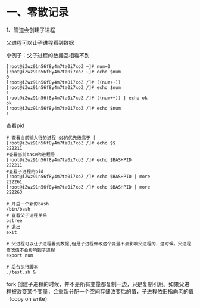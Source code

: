 # 一、零散记录

1、管道会创建子进程

父进程可以让子进程看到数据



小例子：父子进程的数据互相看不到

```shell
[root@iZwz91n56f8y4m7ta0i7xoZ ~]# num=0
[root@iZwz91n56f8y4m7ta0i7xoZ ~]# echo $num
0
[root@iZwz91n56f8y4m7ta0i7xoZ /]# ((num++))
[root@iZwz91n56f8y4m7ta0i7xoZ /]# echo $num
1
[root@iZwz91n56f8y4m7ta0i7xoZ /]# ((num++)) | echo ok
ok
[root@iZwz91n56f8y4m7ta0i7xoZ /]# echo $num
1

```

查看pid

```shell
# 查看当前输入行的进程 $$的优先级高于 |
[root@iZwz91n56f8y4m7ta0i7xoZ /]# echo $$
222211
#查看当前base的进程号
[root@iZwz91n56f8y4m7ta0i7xoZ /]# echo $BASHPID
222211
#查看子进程的pid
[root@iZwz91n56f8y4m7ta0i7xoZ /]# echo $BASHPID | more
222261
[root@iZwz91n56f8y4m7ta0i7xoZ /]# echo $BASHPID | more
222263
```



```shell
# 开启一个新的bash
/bin/bash
# 查看父子进程关系
pstree
# 退出
exit

# 父进程可以让子进程看到数据,但是子进程修改这个变量不会影响父进程的，这时候，父进程修改值不会影响到子进程
export num

# 后台执行脚本
./test.sh &
```

fork 创建子进程的时候，并不是所有变量都复制一边，只是复制引用。如果父进程被改变某个变量，会重新分配一个空间存储改变后的值，子进程依旧指向老的值（copy on write）